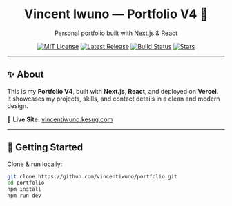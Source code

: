 <div align="center">
  <h1>Vincent Iwuno — Portfolio V4 🚀</h1>
  <p>Personal portfolio built with Next.js & React</p>

  [![MIT License](https://img.shields.io/badge/license-MIT-green)](LICENSE)
  [![Latest Release](https://img.shields.io/github/v/release/vlex127/portfolio)](https://github.com/vlex127/portfolio/releases)
  [![Build Status](https://github.com/vlex127/portfolio/actions/workflows/prettier.yml/badge.svg)](https://github.com/vlex127/portfolio/actions)
  [![Stars](https://img.shields.io/github/stars/vlex127/portfolio?style=social)](https://github.com/vlex127/portfolio/stargazers)
</div>

---

## ✨ About

This is my **Portfolio V4**, built with **Next.js**, **React**, and deployed on **Vercel**.  
It showcases my projects, skills, and contact details in a clean and modern design.

🔗 **Live Site:** [vincentiwuno.kesug.com](https://vincentiwuno.kesug.com)

---

## 🚀 Getting Started

Clone & run locally:

```bash
git clone https://github.com/vincentiwuno/portfolio.git
cd portfolio
npm install
npm run dev
